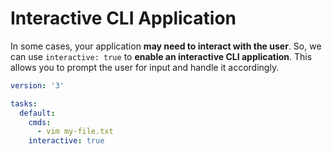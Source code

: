 # Interactive CLI Application

In some cases, your application **may need to interact with the user**. So, we can use `interactive: true` to **enable an interactive CLI application**. This allows you to prompt the user for input and handle it accordingly.

```yaml title="Taskfile.yaml"
version: '3'

tasks:
  default:
    cmds:
      - vim my-file.txt
    interactive: true
```
